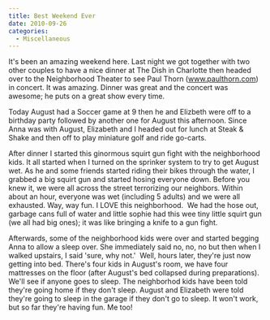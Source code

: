 ```yaml
---
title: Best Weekend Ever
date: 2010-09-26
categories: 
  - Miscellaneous
---
```


It's been an amazing weekend here. Last night we got together with two other couples to have a nice dinner at The Dish in Charlotte then headed over to the Neighborhood Theater to see Paul Thorn (www.paulthorn.com) in concert. It was amazing. Dinner was great and the concert was awesome; he puts on a great show every time.

Today August had a Soccer game at 9 then he and Elizbeth were off to a birthday party followed by another one for August this afternoon. Since Anna was with August, Elizabeth and I headed out for lunch at Steak & Shake and then off to play miniature golf and ride go-carts.

After dinner I started this ginormous squirt gun fight with the neighborhood kids. It all started when I turned on the sprinker system to try to get August wet. As he and some friends started riding their bikes through the water, I grabbed a big squirt gun and started hosing everyone down. Before you knew it, we were all across the street terrorizing our neighbors. Within about an hour, everyone was wet (including 5 adults) and we were all exhausted. Way, way fun. I LOVE this neighborhood.  We had the hose out, garbage cans full of water and little sophie had this wee tiny little squirt gun (we all had big ones); it was like bringing a knife to a gun fight.

Afterwards, some of the neighborhood kids were over and started begging Anna to allow a sleep over. She immediately said no, no, no but then when I walked upstairs, I said 'sure, why not.'  Well, hours later, they're just now getting into bed. There's four kids in August's room, we have four mattresses on the floor (after August's bed collapsed during preparations). We'll see if anyone goes to sleep. The neighborhod kids have been told they're going home if they don't sleep. August and Elizabeth were told they're going to sleep in the garage if they don't go to sleep. It won't work, but so far they're having fun. Me too!
